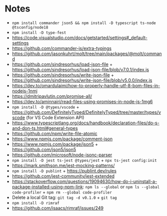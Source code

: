 # Notes

- `npm install commander json5 && npm install -D typescript ts-node @tsconfig/node18`
- `npm install -D type-fest`
- https://code.visualstudio.com/docs/getstarted/settings#_default-settings
- https://github.com/commander-js/extra-typings
- https://github.com/jasonkuhrt/molt/tree/main/packages/@molt/command
- https://github.com/sindresorhus/load-json-file + https://github.com/sindresorhus/load-json-file/blob/v7.0.1/index.js
- https://github.com/sindresorhus/write-json-file + https://github.com/sindresorhus/write-json-file/blob/v5.0.0/index.js
- https://dev.to/omardulaimi/how-to-properly-handle-utf-8-bom-files-in-nodejs-1nmj
- https://dmitripavlutin.com/promise-all/
- https://dev.to/aminnairi/read-files-using-promises-in-node-js-1mg6
- `npm install -D @types/vscode` + https://github.com/DefinitelyTyped/DefinitelyTyped/tree/master/types/vscode (for VS Code Extension API)
- https://www.typescriptlang.org/docs/handbook/declaration-files/do-s-and-don-ts.html#general-types
- https://github.com/npm/write-file-atomic
- https://www.npmjs.com/package/comment-json
- https://www.npmjs.com/package/json5 + https://github.com/json5/json5
- https://github.com/microsoft/node-jsonc-parser
- `npm install -D jest ts-jest @types/jest` + `npx ts-jest config:init`
- https://mark.smithson.me/jest-mocking-patterns/
- `npm install -D publint` + https://publint.dev/rules
- https://github.com/jest-community/jest-extended
- https://stackoverflow.com/questions/19094630/how-do-i-uninstall-a-package-installed-using-npm-link: `npm ls --global` or `npm ls --global code-profiler` + `npm rm --global code-profiler`
- Delete a local Git tag: `git tag -d v0.1.0` + `git tag`
- `npm install -D rimraf`
- https://github.com/isaacs/rimraf/issues/249
